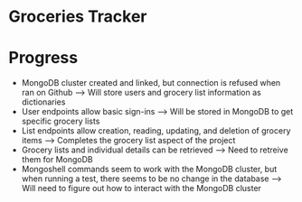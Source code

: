 # Groceries Tracker

# Progress
- MongoDB cluster created and linked, but connection is refused when ran on Github 
    --> Will store users and grocery list information as dictionaries 
- User endpoints allow basic sign-ins
    --> Will be stored in MongoDB to get specific grocery lists
- List endpoints allow creation, reading, updating, and deletion of grocery items
    --> Completes the grocery list aspect of the project
- Grocery lists and individual details can be retrieved
    --> Need to retreive them for MongoDB
- Mongoshell commands seem to work with the MongoDB cluster, 
but when running a test, there seems to be no change in the database
    --> Will need to figure out how to interact with the MongoDB cluster
